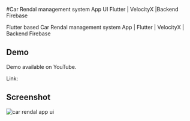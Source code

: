 #Car Rendal management system App UI Flutter | VelocityX |Backend Firebase

Flutter based Car Rendal management system App | Flutter | VelocityX | Backend Firebase

## Demo
Demo available on YouTube.

Link: 

## Screenshot

![car rendal app ui](https://user-images.githubusercontent.com/54774962/104598170-43f5c800-569c-11eb-9322-b1e0bbd9aa47.jpg)


